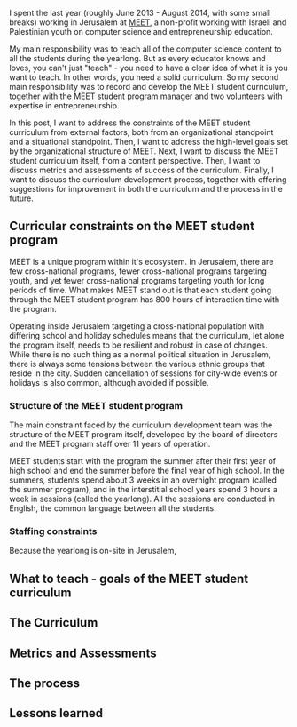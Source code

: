 

I spent the last year (roughly June 2013 - August 2014, with some small breaks) working in Jerusalem at [MEET](http://meet.mit.edu), a non-profit working with Israeli and Palestinian youth on computer science and entrepreneurship education.

My main responsibility was to teach all of the computer science content to all the students during the yearlong. But as every educator knows and loves, you can't just "teach" - you need to have a clear idea of what it is you want to teach. In other words, you need a solid curriculum. So my second main responsibility was to record and develop the MEET student curriculum, together with the MEET student program manager and two volunteers with expertise in entrepreneurship.

In this post, I want to address the constraints of the MEET student curriculum from external factors, both from an organizational standpoint and a situational standpoint. Then, I want to address the high-level goals set by the organizational structure of MEET. Next, I want to discuss the MEET student curriculum itself, from a content perspective. Then, I want to discuss metrics and assessments of success of the curriculum. Finally, I want to discuss the curriculum development process, together with offering suggestions for improvement in both the curriculum and the process in the future. 

## Curricular constraints on the MEET student program

MEET is a unique program within it's ecosystem. In Jerusalem, there are few cross-national programs, fewer cross-national programs targeting youth, and yet fewer cross-national programs targeting youth for long periods of time. What makes MEET stand out is that each student going through the MEET student program has 800 hours of interaction time with the program.

Operating inside Jerusalem targeting a cross-national population with differing school and holiday schedules means that the curriculum, let alone the program itself, needs to be resilient and robust in case of changes. While there is no such thing as a normal political situation in Jerusalem, there is always some tensions between the various ethnic groups that reside in the city. Sudden cancellation of sessions for city-wide events or holidays is also common, although avoided if possible.

### Structure of the MEET student program

The main constraint faced by the curriculum development team was the structure of the MEET program itself, developed by the board of directors and the MEET program staff over 11 years of operation. 

MEET students start with the program the summer after their first year of high school and end the summer before the final year of high school. In the summers, students spend about 3 weeks in an overnight program (called the summer program), and in the interstitial school years spend 3 hours a week in sessions (called the yearlong). All the sessions are conducted in English, the common language between all the students.

### Staffing constraints

Because the yearlong is on-site in Jerusalem, 

## What to teach - goals of the MEET student curriculum

## The Curriculum

## Metrics and Assessments

## The process

## Lessons learned